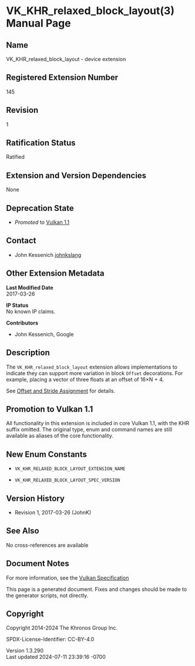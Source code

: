 # VK_KHR_relaxed_block_layout(3) Manual Page

## Name

VK_KHR_relaxed_block_layout - device extension



## <a href="#_registered_extension_number" class="anchor"></a>Registered Extension Number

145

## <a href="#_revision" class="anchor"></a>Revision

1

## <a href="#_ratification_status" class="anchor"></a>Ratification Status

Ratified

## <a href="#_extension_and_version_dependencies" class="anchor"></a>Extension and Version Dependencies

None

## <a href="#_deprecation_state" class="anchor"></a>Deprecation State

- *Promoted* to <a
  href="https://registry.khronos.org/vulkan/specs/1.3-extensions/html/vkspec.html#versions-1.1-promotions"
  target="_blank" rel="noopener">Vulkan 1.1</a>

## <a href="#_contact" class="anchor"></a>Contact

- John Kessenich <a
  href="https://github.com/KhronosGroup/Vulkan-Docs/issues/new?body=%5BVK_KHR_relaxed_block_layout%5D%20@johnkslang%0A*Here%20describe%20the%20issue%20or%20question%20you%20have%20about%20the%20VK_KHR_relaxed_block_layout%20extension*"
  target="_blank" rel="nofollow noopener"><em></em>johnkslang</a>

## <a href="#_other_extension_metadata" class="anchor"></a>Other Extension Metadata

**Last Modified Date**  
2017-03-26

**IP Status**  
No known IP claims.

**Contributors**  
- John Kessenich, Google

## <a href="#_description" class="anchor"></a>Description

The `VK_KHR_relaxed_block_layout` extension allows implementations to
indicate they can support more variation in block `Offset` decorations.
For example, placing a vector of three floats at an offset of 16×N + 4.

See <a
href="https://registry.khronos.org/vulkan/specs/1.3-extensions/html/vkspec.html#interfaces-resources-layout"
target="_blank" rel="noopener">Offset and Stride Assignment</a> for
details.

## <a href="#_promotion_to_vulkan_1_1" class="anchor"></a>Promotion to Vulkan 1.1

All functionality in this extension is included in core Vulkan 1.1, with
the KHR suffix omitted. The original type, enum and command names are
still available as aliases of the core functionality.

## <a href="#_new_enum_constants" class="anchor"></a>New Enum Constants

- `VK_KHR_RELAXED_BLOCK_LAYOUT_EXTENSION_NAME`

- `VK_KHR_RELAXED_BLOCK_LAYOUT_SPEC_VERSION`

## <a href="#_version_history" class="anchor"></a>Version History

- Revision 1, 2017-03-26 (JohnK)

## <a href="#_see_also" class="anchor"></a>See Also

No cross-references are available

## <a href="#_document_notes" class="anchor"></a>Document Notes

For more information, see the <a
href="https://registry.khronos.org/vulkan/specs/1.3-extensions/html/vkspec.html#VK_KHR_relaxed_block_layout"
target="_blank" rel="noopener">Vulkan Specification</a>

This page is a generated document. Fixes and changes should be made to
the generator scripts, not directly.

## <a href="#_copyright" class="anchor"></a>Copyright

Copyright 2014-2024 The Khronos Group Inc.

SPDX-License-Identifier: CC-BY-4.0

Version 1.3.290  
Last updated 2024-07-11 23:39:16 -0700

